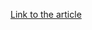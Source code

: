 [Link to the article](https://www.akamai.com/blog/security/ai-powered-segmentation-cloud-native-security)

